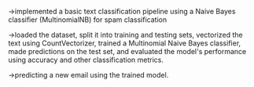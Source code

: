 ->implemented a basic text classification pipeline using a Naive Bayes classifier (MultinomialNB) for spam classification

->loaded the dataset, split it into training and testing sets, vectorized the text using CountVectorizer,
trained a Multinomial Naive Bayes classifier, made predictions on the test set,
and evaluated the model's performance using accuracy and other classification metrics.

->predicting a new email using the trained model.
